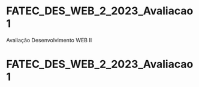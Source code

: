 # FATEC_DES_WEB_2_2023_Avaliacao1
Avaliação Desenvolvimento WEB II
# FATEC_DES_WEB_2_2023_Avaliacao1

